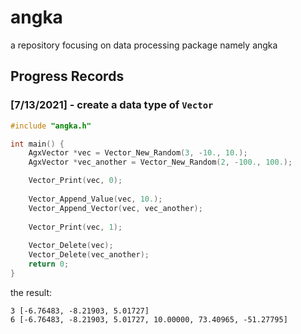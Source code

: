 # angka
a repository focusing on data processing package namely angka

## Progress Records
### \[7/13/2021\] - create a data type of `Vector`
```c
#include "angka.h"

int main() {
    AgxVector *vec = Vector_New_Random(3, -10., 10.);
    AgxVector *vec_another = Vector_New_Random(2, -100., 100.);

    Vector_Print(vec, 0);
    
    Vector_Append_Value(vec, 10.);
    Vector_Append_Vector(vec, vec_another);
    
    Vector_Print(vec, 1);
    
    Vector_Delete(vec);
    Vector_Delete(vec_another);
    return 0;
}
```

the result:
```
3 [-6.76483, -8.21903, 5.01727]
6 [-6.76483, -8.21903, 5.01727, 10.00000, 73.40965, -51.27795]
```
